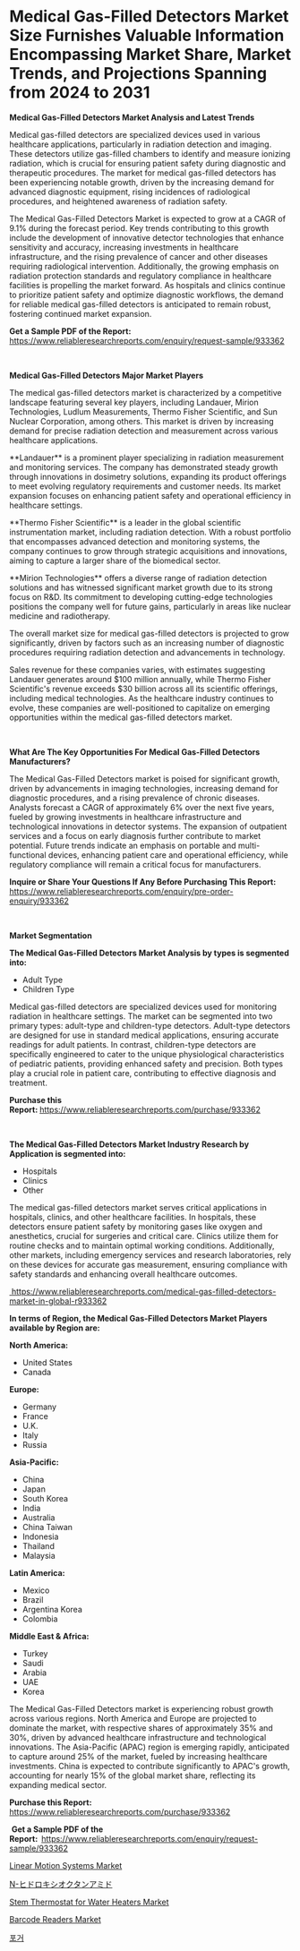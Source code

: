 <p><h1>Medical Gas-Filled Detectors Market Size Furnishes Valuable Information Encompassing Market Share, Market Trends, and Projections Spanning from 2024 to 2031</h1></p><p><strong>Medical Gas-Filled Detectors Market Analysis and Latest Trends</strong></p>
<p><p>Medical gas-filled detectors are specialized devices used in various healthcare applications, particularly in radiation detection and imaging. These detectors utilize gas-filled chambers to identify and measure ionizing radiation, which is crucial for ensuring patient safety during diagnostic and therapeutic procedures. The market for medical gas-filled detectors has been experiencing notable growth, driven by the increasing demand for advanced diagnostic equipment, rising incidences of radiological procedures, and heightened awareness of radiation safety.</p><p>The Medical Gas-Filled Detectors Market is expected to grow at a CAGR of 9.1% during the forecast period. Key trends contributing to this growth include the development of innovative detector technologies that enhance sensitivity and accuracy, increasing investments in healthcare infrastructure, and the rising prevalence of cancer and other diseases requiring radiological intervention. Additionally, the growing emphasis on radiation protection standards and regulatory compliance in healthcare facilities is propelling the market forward. As hospitals and clinics continue to prioritize patient safety and optimize diagnostic workflows, the demand for reliable medical gas-filled detectors is anticipated to remain robust, fostering continued market expansion.</p></p>
<p><strong>Get a Sample PDF of the Report:&nbsp;</strong> <a href="https://www.reliableresearchreports.com/enquiry/request-sample/933362">https://www.reliableresearchreports.com/enquiry/request-sample/933362</a></p>
<p>&nbsp;</p>
<p><strong>Medical Gas-Filled Detectors Major Market Players</strong></p>
<p><p>The medical gas-filled detectors market is characterized by a competitive landscape featuring several key players, including Landauer, Mirion Technologies, Ludlum Measurements, Thermo Fisher Scientific, and Sun Nuclear Corporation, among others. This market is driven by increasing demand for precise radiation detection and measurement across various healthcare applications.</p><p>**Landauer** is a prominent player specializing in radiation measurement and monitoring services. The company has demonstrated steady growth through innovations in dosimetry solutions, expanding its product offerings to meet evolving regulatory requirements and customer needs. Its market expansion focuses on enhancing patient safety and operational efficiency in healthcare settings.</p><p>**Thermo Fisher Scientific** is a leader in the global scientific instrumentation market, including radiation detection. With a robust portfolio that encompasses advanced detection and monitoring systems, the company continues to grow through strategic acquisitions and innovations, aiming to capture a larger share of the biomedical sector.</p><p>**Mirion Technologies** offers a diverse range of radiation detection solutions and has witnessed significant market growth due to its strong focus on R&D. Its commitment to developing cutting-edge technologies positions the company well for future gains, particularly in areas like nuclear medicine and radiotherapy.</p><p>The overall market size for medical gas-filled detectors is projected to grow significantly, driven by factors such as an increasing number of diagnostic procedures requiring radiation detection and advancements in technology. </p><p>Sales revenue for these companies varies, with estimates suggesting Landauer generates around $100 million annually, while Thermo Fisher Scientific's revenue exceeds $30 billion across all its scientific offerings, including medical technologies. As the healthcare industry continues to evolve, these companies are well-positioned to capitalize on emerging opportunities within the medical gas-filled detectors market.</p></p>
<p>&nbsp;</p>
<p><strong>What Are The Key Opportunities For Medical Gas-Filled Detectors Manufacturers?</strong></p>
<p><p>The Medical Gas-Filled Detectors market is poised for significant growth, driven by advancements in imaging technologies, increasing demand for diagnostic procedures, and a rising prevalence of chronic diseases. Analysts forecast a CAGR of approximately 6% over the next five years, fueled by growing investments in healthcare infrastructure and technological innovations in detector systems. The expansion of outpatient services and a focus on early diagnosis further contribute to market potential. Future trends indicate an emphasis on portable and multi-functional devices, enhancing patient care and operational efficiency, while regulatory compliance will remain a critical focus for manufacturers.</p></p>
<p><strong>Inquire or Share Your Questions If Any Before Purchasing This Report:</strong> <a href="https://www.reliableresearchreports.com/enquiry/pre-order-enquiry/933362">https://www.reliableresearchreports.com/enquiry/pre-order-enquiry/933362</a></p>
<p>&nbsp;</p>
<p><strong>Market Segmentation</strong></p>
<p><strong>The Medical Gas-Filled Detectors Market Analysis by types is segmented into:</strong></p>
<p><ul><li>Adult Type</li><li>Children Type</li></ul></p>
<p><p>Medical gas-filled detectors are specialized devices used for monitoring radiation in healthcare settings. The market can be segmented into two primary types: adult-type and children-type detectors. Adult-type detectors are designed for use in standard medical applications, ensuring accurate readings for adult patients. In contrast, children-type detectors are specifically engineered to cater to the unique physiological characteristics of pediatric patients, providing enhanced safety and precision. Both types play a crucial role in patient care, contributing to effective diagnosis and treatment.</p></p>
<p><strong>Purchase this Report:&nbsp;</strong><a href="https://www.reliableresearchreports.com/purchase/933362">https://www.reliableresearchreports.com/purchase/933362</a></p>
<p>&nbsp;</p>
<p><strong>The Medical Gas-Filled Detectors Market Industry Research by Application is segmented into:</strong></p>
<p><ul><li>Hospitals</li><li>Clinics</li><li>Other</li></ul></p>
<p><p>The medical gas-filled detectors market serves critical applications in hospitals, clinics, and other healthcare facilities. In hospitals, these detectors ensure patient safety by monitoring gases like oxygen and anesthetics, crucial for surgeries and critical care. Clinics utilize them for routine checks and to maintain optimal working conditions. Additionally, other markets, including emergency services and research laboratories, rely on these devices for accurate gas measurement, ensuring compliance with safety standards and enhancing overall healthcare outcomes.</p></p>
<p><a href="https://www.reliableresearchreports.com/medical-gas-filled-detectors-market-in-global-r933362">&nbsp;https://www.reliableresearchreports.com/medical-gas-filled-detectors-market-in-global-r933362</a></p>
<p><strong>In terms of Region, the Medical Gas-Filled Detectors Market Players available by Region are:</strong></p>
<p>
    <p> <strong> North America: </strong>
        <ul>
            <li>United States</li>
            <li>Canada</li>
        </ul>
        </p> 
    <p> <strong> Europe: </strong>
        <ul>
            <li>Germany</li>
            <li>France</li>
            <li>U.K.</li>
            <li>Italy</li>
            <li>Russia</li>
        </ul>
        </p> 
    <p> <strong> Asia-Pacific: </strong>
        <ul>
            <li>China</li>
            <li>Japan</li>
            <li>South Korea</li>
            <li>India</li>
            <li>Australia</li>
            <li>China Taiwan</li>
            <li>Indonesia</li>
            <li>Thailand</li>
            <li>Malaysia</li>
        </ul>
        </p> 
    <p> <strong> Latin America: </strong>
        <ul>
            <li>Mexico</li>
            <li>Brazil</li>
            <li>Argentina Korea</li>
            <li>Colombia</li>
        </ul>
        </p> 
    <p> <strong> Middle East & Africa: </strong>
        <ul>
            <li>Turkey</li>
            <li>Saudi</li>
            <li>Arabia</li>
            <li>UAE</li>
            <li>Korea</li>
        </ul>
    </p>
    </p>
<p><p>The Medical Gas-Filled Detectors market is experiencing robust growth across various regions. North America and Europe are projected to dominate the market, with respective shares of approximately 35% and 30%, driven by advanced healthcare infrastructure and technological innovations. The Asia-Pacific (APAC) region is emerging rapidly, anticipated to capture around 25% of the market, fueled by increasing healthcare investments. China is expected to contribute significantly to APAC's growth, accounting for nearly 15% of the global market share, reflecting its expanding medical sector.</p></p>
<p><strong>Purchase this Report: </strong><a href="https://www.reliableresearchreports.com/purchase/933362">https://www.reliableresearchreports.com/purchase/933362</a></p>
<p>&nbsp;<strong>Get a Sample PDF of the Report:&nbsp;&nbsp;</strong><a href="https://www.reliableresearchreports.com/enquiry/request-sample/933362">https://www.reliableresearchreports.com/enquiry/request-sample/933362</a></p>
<p><strong></strong></p>
<p><p><a href="https://medium.com/@ransomohns/this-report-aims-to-deliver-an-in-depth-analysis-of-the-global-linear-motion-systems-market-8bc56a495121">Linear Motion Systems Market</a></p><p><a href="https://medium.com/@kingmsvie/n-hydroxyoctanamid-market-%E3%81%AE%E3%82%B0%E3%83%AD%E3%83%BC%E3%83%90%E3%83%AB%E5%B8%82%E5%A0%B4%E6%A6%82%E8%A6%81%E3%81%AF-%E4%B8%96%E7%95%8C%E3%81%8A%E3%82%88%E3%81%B3%E4%B8%BB%E8%A6%81%E5%B8%82%E5%A0%B4%E3%81%AB%E3%81%8A%E3%81%91%E3%82%8B%E6%A5%AD%E7%95%8C%E3%81%AB%E5%BD%B1%E9%9F%BF%E3%82%92%E4%B8%8E%E3%81%88%E3%82%8B%E4%B8%BB%E8%A6%81%E3%81%AA%E3%83%88%E3%83%AC%E3%83%B3%E3%83%89%E3%81%AB%E3%81%A4%E3%81%84%E3%81%A6-%E7%8B%AC%E8%87%AA%E3%81%AE%E8%A6%96%E7%82%B9%E3%82%92%E6%8F%90%E4%BE%9B%E3%81%97%E3%81%BE%E3%81%99-c0dcc45015c7">N-ヒドロキシオクタンアミド</a></p><p><a href="https://www.linkedin.com/pulse/stem-thermostat-water-heaters-industry-insights-report-kf8ac?trackingId=IlzggclWToOKNBIc6Pb2kA%3D%3D">Stem Thermostat for Water Heaters Market</a></p><p><a href="https://medium.com/@ransomohns/in-the-barcode-readers-market-the-main-focus-is-on-keeping-costs-low-and-getting-the-most-out-of-b21198e2ee31">Barcode Readers Market</a></p><p><a href="https://medium.com/@chongespinoza76/foggers-market-%EC%9D%98-%EA%B8%80%EB%A1%9C%EB%B2%8C-%EC%8B%9C%EC%9E%A5-%EA%B0%9C%EC%9A%94%EB%8A%94-%EC%A0%84-%EC%84%B8%EA%B3%84-%EB%B0%8F-%EC%A3%BC%EC%9A%94-%EC%8B%9C%EC%9E%A5%EC%9D%98-%EC%82%B0%EC%97%85%EC%97%90-%EC%98%81%ED%96%A5%EC%9D%84-%EB%AF%B8%EC%B9%98%EB%8A%94-%EC%A3%BC%EC%9A%94-%ED%8A%B8%EB%A0%8C%EB%93%9C%EC%97%90-%EB%8C%80%ED%95%9C-%EB%8F%85%ED%8A%B9%ED%95%9C-%EA%B4%80%EC%A0%90%EC%9D%84-%EC%A0%9C%EA%B3%B5%ED%95%A9%EB%8B%88%EB%8B%A4-e99d862ae117">포거</a></p></p>